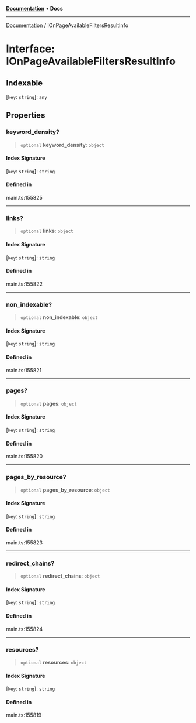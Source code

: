 [**Documentation**](../README.md) • **Docs**

***

[Documentation](../README.md) / IOnPageAvailableFiltersResultInfo

# Interface: IOnPageAvailableFiltersResultInfo

## Indexable

 \[`key`: `string`\]: `any`

## Properties

### keyword\_density?

> `optional` **keyword\_density**: `object`

#### Index Signature

 \[`key`: `string`\]: `string`

#### Defined in

main.ts:155825

***

### links?

> `optional` **links**: `object`

#### Index Signature

 \[`key`: `string`\]: `string`

#### Defined in

main.ts:155822

***

### non\_indexable?

> `optional` **non\_indexable**: `object`

#### Index Signature

 \[`key`: `string`\]: `string`

#### Defined in

main.ts:155821

***

### pages?

> `optional` **pages**: `object`

#### Index Signature

 \[`key`: `string`\]: `string`

#### Defined in

main.ts:155820

***

### pages\_by\_resource?

> `optional` **pages\_by\_resource**: `object`

#### Index Signature

 \[`key`: `string`\]: `string`

#### Defined in

main.ts:155823

***

### redirect\_chains?

> `optional` **redirect\_chains**: `object`

#### Index Signature

 \[`key`: `string`\]: `string`

#### Defined in

main.ts:155824

***

### resources?

> `optional` **resources**: `object`

#### Index Signature

 \[`key`: `string`\]: `string`

#### Defined in

main.ts:155819

